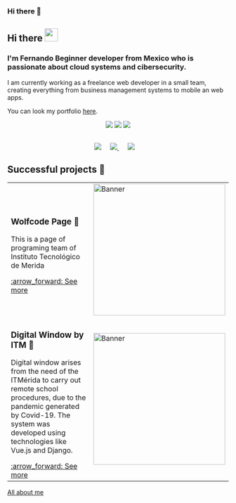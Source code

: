 ### Hi there 👋

<!--
**gallardowolfcode/gallardowolfcode** is a ✨ _special_ ✨ repository because its `README.md` (this file) appears on your GitHub profile.

Here are some ideas to get you started:

- 🔭 I’m currently working on ...
- 🌱 I’m currently learning ...
- 👯 I’m looking to collaborate on ...
- 🤔 I’m looking for help with ...
- 💬 Ask me about ...
- 📫 How to reach me: ...
- 😄 Pronouns: ...
- ⚡ Fun fact: ...
-->
## Hi there <img src="https://user-images.githubusercontent.com/42378118/110234147-e3259600-7f4e-11eb-95be-0c4047144dea.gif" width="30"><br>

### I'm Fernando Beginner developer from Mexico who is passionate about cloud systems and cibersecurity. 
I am currently working as a freelance web developer in a small team, creating everything from business management systems to mobile an web apps.

You can look my portfolio <a href="https://github.com/gallardowolfcode">here</a>. 

<p align="center">
  <img src ="https://github-readme-stats.vercel.app/api?username=gallardowolfcode&show_icons=true&count_private=true&theme=radical&hide_border=true&hide=issues,contribs&bg_color=00000000">
  <img src ="https://github-readme-stats.vercel.app/api/top-langs/?username=gallardowolfcode&layout=compact&hide_border=true&theme=radical&bg_color=00000000&langs_count=6&hide=jupyter%20notebook,tex,css,php">
  <img src ="https://github-readme-streak-stats.herokuapp.com?user=gallardowolfcode&theme=radical&hide_border=true&background=FFFFFF00">
  <br>
  <br>
</p>

<p align="center">
  <a href="mailto:mhyi010221@gmail.com"><img src="https://img.shields.io/badge/gmail-%23D14836.svg?&style=for-the-badge&logo=gmail&logoColor=white" /></a>&nbsp;&nbsp;&nbsp;&nbsp;
  <a href="https://www.facebook.com/FEARGALLARDO/"><img src="https://img.shields.io/badge/facebook-%233B5998.svg?&style=for-the-badge&logo=facebook&logoColor=white" />            </a>&nbsp;&nbsp;&nbsp;&nbsp;
  <a href="https://www.linkedin.com/in/gallardomtz/"><img src="https://img.shields.io/badge/linkedin-%230077B5.svg?&style=for-the-badge&logo=linkedin&logoColor=white" /></a>&nbsp;&nbsp;&nbsp;&nbsp;
</p>

## Successful projects 🚀

<!-- START: Auto generated by Github Action -->
<table><tr>
  <td>
    <h3> Wolfcode Page 📱  </h3>
    <p>This is a page of programing team of Instituto Tecnológico de Merida</p>
    <a href="https://wolfcodesquad.github.io/WolfCode_page/">:arrow_forward: See more</a>
  </td>
  <td>
    <img src="https://github.com/organizations/wolfcodesquad/settings/profile" alt="Banner" width="300px">
  </td>
</tr>

<tr>
  <td>
    <h3> Digital Window by ITM 🏫</h3>
    <p>Digital window arises from the need of the ITMérida to carry out remote school procedures, due to the pandemic generated by Covid-19. The system was developed using technologies like Vue.js and Django.</p>
    <a href="https://www.aaaimx.org/ventanilla-digital/#/">:arrow_forward: See more</a>
  </td>
  <td>
    <img src="https://www.itmerida.mx/imagenes/tec.png" alt="Banner" width="300px">
  </td>
</tr>
</table>
<a href="https://github.com/gallardowolfcode">All about me</a>